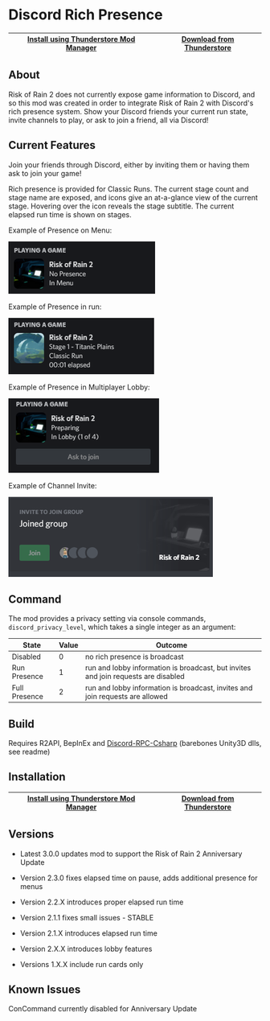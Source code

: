 
# Discord Rich Presence

| [Install using Thunderstore Mod Manager](ror2mm://v1/install/thunderstore.io/WhelanB/DiscordRichPresence/3.0.0/) | [Download from Thunderstore](https://thunderstore.io/package/WhelanB/DiscordRichPresence/) |
|----------------------------------------|----------------------------|
## About

Risk of Rain 2 does not currently expose game information to Discord, and so this mod was created in order to integrate Risk of Rain 2 with Discord's rich presence system. Show your Discord friends your current run state, invite channels to play, or ask to join a friend, all via Discord!

## Current Features
Join your friends through Discord, either by inviting them or having them ask to join your game!

Rich presence is provided for Classic Runs. The current stage count and stage name are exposed, and icons give an at-a-glance view of the current stage. Hovering over the icon reveals the stage subtitle. The current elapsed run time is shown on stages.


Example of Presence on Menu:

![Menu Presence Sample](README/NoPresence.png)

Example of Presence in run:

![Run Presence Sample](README/Presence.png)

Example of Presence in Multiplayer Lobby:

![Lobby Presence Sample](README/Lobby.png)

Example of Channel Invite:

![Invite Presence Sample](README/Invite.png)

## Command
The mod provides a privacy setting via console commands, `discord_privacy_level`, which takes a single integer as an argument:

| State         | Value | Outcome                                                                            |
|---------------|-------|------------------------------------------------------------------------------------|
| Disabled      | 0     | no rich presence is broadcast                                                      |
| Run Presence  | 1     | run and lobby information is broadcast, but invites and join requests are disabled |
| Full Presence | 2     | run and lobby information is broadcast, invites and join requests are allowed      |

## Build
Requires R2API, BepInEx and [Discord-RPC-Csharp](https://github.com/Lachee/discord-rpc-csharp) (barebones Unity3D dlls, see readme)

## Installation

| [Install using Thunderstore Mod Manager](ror2mm://v1/install/thunderstore.io/WhelanB/DiscordRichPresence/3.0.0/) | [Download from Thunderstore](https://thunderstore.io/package/WhelanB/DiscordRichPresence/) |
|----------------------------------------|----------------------------|


## Versions

- Latest 3.0.0 updates mod to support the Risk of Rain 2 Anniversary Update

- Version 2.3.0 fixes elapsed time on pause, adds additional presence for menus

- Version 2.2.X introduces proper elapsed run time

- Version 2.1.1 fixes small issues - STABLE

- Version 2.1.X introduces elapsed run time

- Version 2.X.X introduces lobby features

- Versions 1.X.X include run cards only

## Known Issues

ConCommand currently disabled for Anniversary Update